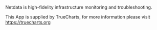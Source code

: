 Netdata is high-fidelity infrastructure monitoring and troubleshooting.

This App is supplied by TrueCharts, for more information please visit https://truecharts.org
